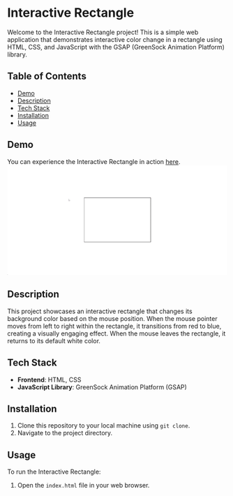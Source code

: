 # Interactive Rectangle

Welcome to the Interactive Rectangle project! This is a simple web application that demonstrates interactive color change in a rectangle using HTML, CSS, and JavaScript with the GSAP (GreenSock Animation Platform) library.

## Table of Contents

- [Demo](#demo)
- [Description](#description)
- [Tech Stack](#tech-stack)
- [Installation](#installation)
- [Usage](#usage)

## Demo

You can experience the Interactive Rectangle in action [here](#https://jain-rithik.github.io/Interactive-Rectangle/).
![Interactive Rectangle GIF](./interactive-rectangle.gif)

## Description

This project showcases an interactive rectangle that changes its background color based on the mouse position. When the mouse pointer moves from left to right within the rectangle, it transitions from red to blue, creating a visually engaging effect. When the mouse leaves the rectangle, it returns to its default white color.

## Tech Stack

- **Frontend**: HTML, CSS
- **JavaScript Library**: GreenSock Animation Platform (GSAP)

## Installation

1. Clone this repository to your local machine using `git clone`.
2. Navigate to the project directory.

## Usage

To run the Interactive Rectangle:

1. Open the `index.html` file in your web browser.

